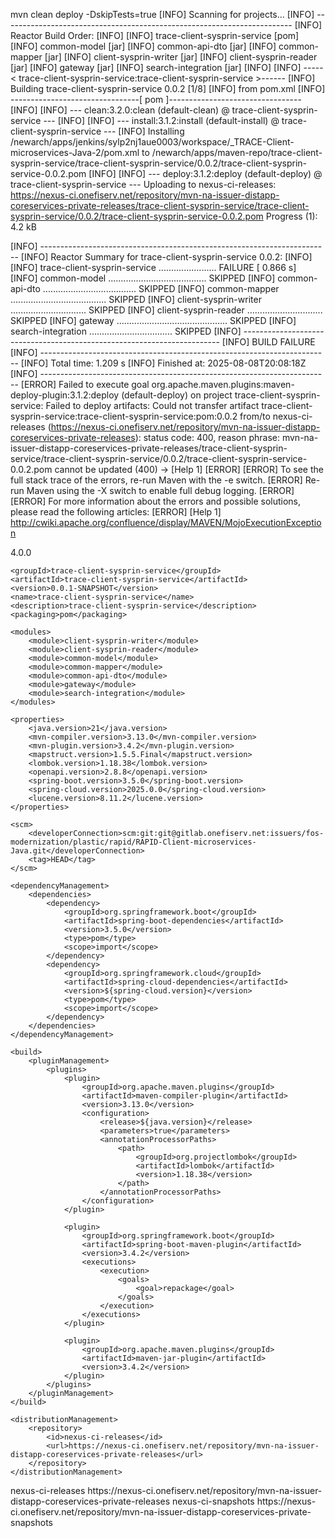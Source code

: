 mvn clean deploy -DskipTests=true
[INFO] Scanning for projects...
[INFO] ------------------------------------------------------------------------
[INFO] Reactor Build Order:
[INFO] 
[INFO] trace-client-sysprin-service                                       [pom]
[INFO] common-model                                                       [jar]
[INFO] common-api-dto                                                     [jar]
[INFO] common-mapper                                                      [jar]
[INFO] client-sysprin-writer                                              [jar]
[INFO] client-sysprin-reader                                              [jar]
[INFO] gateway                                                            [jar]
[INFO] search-integration                                                 [jar]
[INFO] 
[INFO] -----< trace-client-sysprin-service:trace-client-sysprin-service >------
[INFO] Building trace-client-sysprin-service 0.0.2                        [1/8]
[INFO]   from pom.xml
[INFO] --------------------------------[ pom ]---------------------------------
[INFO] 
[INFO] --- clean:3.2.0:clean (default-clean) @ trace-client-sysprin-service ---
[INFO] 
[INFO] --- install:3.1.2:install (default-install) @ trace-client-sysprin-service ---
[INFO] Installing /newarch/apps/jenkins/sylp2nj1aue0003/workspace/_TRACE-Client-microservices-Java-2/pom.xml to /newarch/apps/maven-repo/trace-client-sysprin-service/trace-client-sysprin-service/0.0.2/trace-client-sysprin-service-0.0.2.pom
[INFO] 
[INFO] --- deploy:3.1.2:deploy (default-deploy) @ trace-client-sysprin-service ---
Uploading to nexus-ci-releases: https://nexus-ci.onefiserv.net/repository/mvn-na-issuer-distapp-coreservices-private-releases/trace-client-sysprin-service/trace-client-sysprin-service/0.0.2/trace-client-sysprin-service-0.0.2.pom
Progress (1): 4.2 kB
                    
[INFO] ------------------------------------------------------------------------
[INFO] Reactor Summary for trace-client-sysprin-service 0.0.2:
[INFO] 
[INFO] trace-client-sysprin-service ....................... FAILURE [  0.866 s]
[INFO] common-model ....................................... SKIPPED
[INFO] common-api-dto ..................................... SKIPPED
[INFO] common-mapper ...................................... SKIPPED
[INFO] client-sysprin-writer .............................. SKIPPED
[INFO] client-sysprin-reader .............................. SKIPPED
[INFO] gateway ............................................ SKIPPED
[INFO] search-integration ................................. SKIPPED
[INFO] ------------------------------------------------------------------------
[INFO] BUILD FAILURE
[INFO] ------------------------------------------------------------------------
[INFO] Total time:  1.209 s
[INFO] Finished at: 2025-08-08T20:08:18Z
[INFO] ------------------------------------------------------------------------
[ERROR] Failed to execute goal org.apache.maven.plugins:maven-deploy-plugin:3.1.2:deploy (default-deploy) on project trace-client-sysprin-service: Failed to deploy artifacts: Could not transfer artifact trace-client-sysprin-service:trace-client-sysprin-service:pom:0.0.2 from/to nexus-ci-releases (https://nexus-ci.onefiserv.net/repository/mvn-na-issuer-distapp-coreservices-private-releases): status code: 400, reason phrase: mvn-na-issuer-distapp-coreservices-private-releases/trace-client-sysprin-service/trace-client-sysprin-service/0.0.2/trace-client-sysprin-service-0.0.2.pom cannot be updated (400) -> [Help 1]
[ERROR] 
[ERROR] To see the full stack trace of the errors, re-run Maven with the -e switch.
[ERROR] Re-run Maven using the -X switch to enable full debug logging.
[ERROR] 
[ERROR] For more information about the errors and possible solutions, please read the following articles:
[ERROR] [Help 1] http://cwiki.apache.org/confluence/display/MAVEN/MojoExecutionException






<?xml version="1.0" encoding="UTF-8"?>
<project xmlns="http://maven.apache.org/POM/4.0.0"
         xmlns:xsi="http://www.w3.org/2001/XMLSchema-instance"
         xsi:schemaLocation="http://maven.apache.org/POM/4.0.0 http://maven.apache.org/xsd/maven-4.0.0.xsd">
    <modelVersion>4.0.0</modelVersion>

    <groupId>trace-client-sysprin-service</groupId>
    <artifactId>trace-client-sysprin-service</artifactId>
    <version>0.0.1-SNAPSHOT</version>
    <name>trace-client-sysprin-service</name>
    <description>trace-client-sysprin-service</description>
    <packaging>pom</packaging>

    <modules>
        <module>client-sysprin-writer</module>
        <module>client-sysprin-reader</module>
        <module>common-model</module>
        <module>common-mapper</module>
        <module>common-api-dto</module>
        <module>gateway</module>
        <module>search-integration</module>
    </modules>

    <properties>
        <java.version>21</java.version>
        <mvn-compiler.version>3.13.0</mvn-compiler.version>
        <mvn-plugin.version>3.4.2</mvn-plugin.version>
        <mapstruct.version>1.5.5.Final</mapstruct.version>
        <lombok.version>1.18.38</lombok.version>
        <openapi.version>2.8.8</openapi.version>
        <spring-boot.version>3.5.0</spring-boot.version>
        <spring-cloud.version>2025.0.0</spring-cloud.version>
        <lucene.version>8.11.2</lucene.version>
    </properties>

    <scm>
        <developerConnection>scm:git:git@gitlab.onefiserv.net:issuers/fos-modernization/plastic/rapid/RAPID-Client-microservices-Java.git</developerConnection>
        <tag>HEAD</tag>
    </scm>

    <dependencyManagement>
        <dependencies>
            <dependency>
                <groupId>org.springframework.boot</groupId>
                <artifactId>spring-boot-dependencies</artifactId>
                <version>3.5.0</version>
                <type>pom</type>
                <scope>import</scope>
            </dependency>
            <dependency>
                <groupId>org.springframework.cloud</groupId>
                <artifactId>spring-cloud-dependencies</artifactId>
                <version>${spring-cloud.version}</version>
                <type>pom</type>
                <scope>import</scope>
            </dependency>
        </dependencies>
    </dependencyManagement>

    <build>
        <pluginManagement>
            <plugins>
                <plugin>
                    <groupId>org.apache.maven.plugins</groupId>
                    <artifactId>maven-compiler-plugin</artifactId>
                    <version>3.13.0</version>
                    <configuration>
                        <release>${java.version}</release>
                        <parameters>true</parameters>
                        <annotationProcessorPaths>
                            <path>
                                <groupId>org.projectlombok</groupId>
                                <artifactId>lombok</artifactId>
                                <version>1.18.38</version>
                            </path>
                        </annotationProcessorPaths>
                    </configuration>
                </plugin>

                <plugin>
                    <groupId>org.springframework.boot</groupId>
                    <artifactId>spring-boot-maven-plugin</artifactId>
                    <version>3.4.2</version>
                    <executions>
                        <execution>
                            <goals>
                                <goal>repackage</goal>
                            </goals>
                        </execution>
                    </executions>
                </plugin>

                <plugin>
                    <groupId>org.apache.maven.plugins</groupId>
                    <artifactId>maven-jar-plugin</artifactId>
                    <version>3.4.2</version>
                </plugin>
            </plugins>
        </pluginManagement>
    </build>

    <distributionManagement>
        <repository>
            <id>nexus-ci-releases</id>
            <url>https://nexus-ci.onefiserv.net/repository/mvn-na-issuer-distapp-coreservices-private-releases</url>
        </repository>
    </distributionManagement>

</project>






<distributionManagement>
  <repository>
    <id>nexus-ci-releases</id>
    <url>https://nexus-ci.onefiserv.net/repository/mvn-na-issuer-distapp-coreservices-private-releases</url>
  </repository>
  <snapshotRepository>
    <id>nexus-ci-snapshots</id>
    <url>https://nexus-ci.onefiserv.net/repository/mvn-na-issuer-distapp-coreservices-private-snapshots</url>
  </snapshotRepository>
</distributionManagement>





